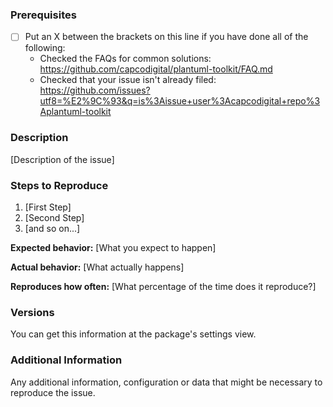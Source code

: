 <!--

Have you read Capco's Code of Conduct? By filing an Issue, you are expected to comply with it, including treating everyone with respect: https://github.com/capcodigital/plantuml-toolkit/blob/master/CODE_OF_CONDUCT.md

-->

### Prerequisites

* [ ] Put an X between the brackets on this line if you have done all of the following:
    * Checked the FAQs for common solutions: https://github.com/capcodigital/plantuml-toolkit/FAQ.md
    * Checked that your issue isn't already filed: https://github.com/issues?utf8=%E2%9C%93&q=is%3Aissue+user%3Acapcodigital+repo%3Aplantuml-toolkit

### Description

[Description of the issue]

### Steps to Reproduce

1. [First Step]
2. [Second Step]
3. [and so on...]

**Expected behavior:** [What you expect to happen]

**Actual behavior:** [What actually happens]

**Reproduces how often:** [What percentage of the time does it reproduce?]

### Versions

You can get this information at the package's settings view.

### Additional Information

Any additional information, configuration or data that might be necessary to reproduce the issue.
